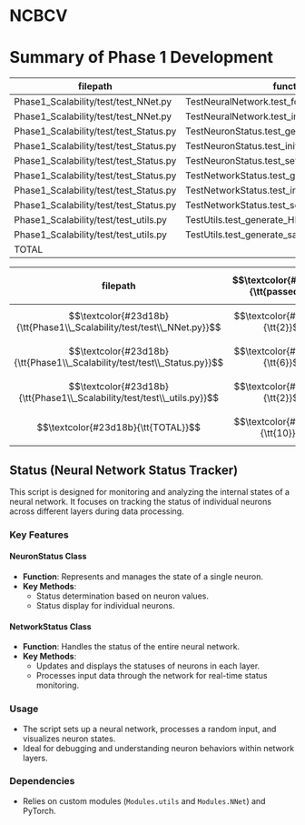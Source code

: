 # NCBCV


# Summary of Phase 1 Development
|                filepath                |                    function                     | passed | SUBTOTAL |
| -------------------------------------- | ----------------------------------------------- | -----: | -------: |
| Phase1_Scalability/test/test_NNet.py   | TestNeuralNetwork.test_forward                  |      1 |        1 |
| Phase1_Scalability/test/test_NNet.py   | TestNeuralNetwork.test_init                     |      1 |        1 |
| Phase1_Scalability/test/test_Status.py | TestNeuronStatus.test_get_id                    |      1 |        1 |
| Phase1_Scalability/test/test_Status.py | TestNeuronStatus.test_init                      |      1 |        1 |
| Phase1_Scalability/test/test_Status.py | TestNeuronStatus.test_set_status                |      1 |        1 |
| Phase1_Scalability/test/test_Status.py | TestNetworkStatus.test_get_netstatus_from_input |      1 |        1 |
| Phase1_Scalability/test/test_Status.py | TestNetworkStatus.test_init                     |      1 |        1 |
| Phase1_Scalability/test/test_Status.py | TestNetworkStatus.test_set_layer_status         |      1 |        1 |
| Phase1_Scalability/test/test_utils.py  | TestUtils.test_generate_HD_samples              |      1 |        1 |
| Phase1_Scalability/test/test_utils.py  | TestUtils.test_generate_samples                 |      1 |        1 |
| TOTAL                                  |                                                 |     10 |       10 |

|                filepath                | $$\textcolor{#23d18b}{\tt{passed}}$$ | SUBTOTAL |
| -------------------------------------- | --------------------------------: | -------: |
| $$\textcolor{#23d18b}{\tt{Phase1\\_Scalability/test/test\\_NNet.py}}$$ |   $$\textcolor{#23d18b}{\tt{2}}$$ | $$\textcolor{#23d18b}{\tt{2}}$$ |
| $$\textcolor{#23d18b}{\tt{Phase1\\_Scalability/test/test\\_Status.py}}$$ |   $$\textcolor{#23d18b}{\tt{6}}$$ | $$\textcolor{#23d18b}{\tt{6}}$$ |
| $$\textcolor{#23d18b}{\tt{Phase1\\_Scalability/test/test\\_utils.py}}$$ |   $$\textcolor{#23d18b}{\tt{2}}$$ | $$\textcolor{#23d18b}{\tt{2}}$$ |
| $$\textcolor{#23d18b}{\tt{TOTAL}}$$    |  $$\textcolor{#23d18b}{\tt{10}}$$ | $$\textcolor{#23d18b}{\tt{10}}$$ |


## Status (Neural Network Status Tracker)

This script is designed for monitoring and analyzing the internal states of a neural network. It focuses on tracking the status of individual neurons across different layers during data processing.

### Key Features

#### NeuronStatus Class
- **Function**: Represents and manages the state of a single neuron.
- **Key Methods**:
  - Status determination based on neuron values.
  - Status display for individual neurons.

#### NetworkStatus Class
- **Function**: Handles the status of the entire neural network.
- **Key Methods**:
  - Updates and displays the statuses of neurons in each layer.
  - Processes input data through the network for real-time status monitoring.

### Usage
- The script sets up a neural network, processes a random input, and visualizes neuron states.
- Ideal for debugging and understanding neuron behaviors within network layers.

### Dependencies
- Relies on custom modules (`Modules.utils` and `Modules.NNet`) and PyTorch.
